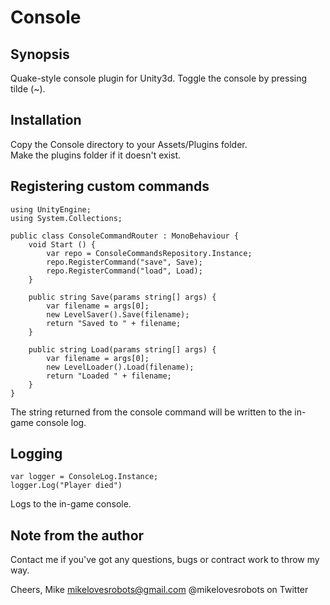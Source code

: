 Console
=======

Synopsis
--------

Quake-style console plugin for Unity3d.  Toggle the console by pressing tilde (~).

Installation
------------

Copy the Console directory to your Assets/Plugins folder.  
Make the plugins folder if it doesn't exist.

Registering custom commands
---------------
```
using UnityEngine;
using System.Collections;

public class ConsoleCommandRouter : MonoBehaviour {
    void Start () {
        var repo = ConsoleCommandsRepository.Instance;
        repo.RegisterCommand("save", Save);
        repo.RegisterCommand("load", Load);
    }

    public string Save(params string[] args) {
        var filename = args[0];
        new LevelSaver().Save(filename);
        return "Saved to " + filename;
    }

    public string Load(params string[] args) {
        var filename = args[0];
        new LevelLoader().Load(filename);
        return "Loaded " + filename;
    }
}
```

The string returned from the console command will be written to the in-game 
console log.

Logging
-------

```
var logger = ConsoleLog.Instance;
logger.Log("Player died")
```

Logs to the in-game console.

Note from the author
--------------------

Contact me if you've got any questions, bugs or contract work to throw my way.

Cheers,
Mike
mikelovesrobots@gmail.com
@mikelovesrobots on Twitter
